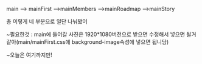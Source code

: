 main
--> mainFirst
-->mainMembers
-->mainRoadmap
-->mainStory

총 이렇게 네 부분으로 일단 나눠봤어

~필요한것 : main에 들어갈 사진은 1920\*1080버전으로 받으면 수정해서 넣으면 될거 같아(main/mainFirst.css에 background-image속성에 넣으면 됩니당)

~오늘은 여기까지만!
